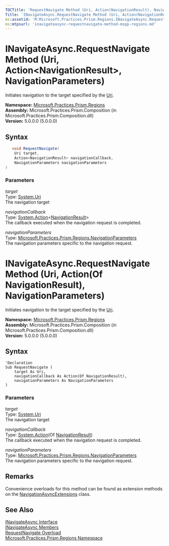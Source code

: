 ```yaml
---
TOCTitle: 'RequestNavigate Method (Uri, Action(NavigationResult), NavigationParameters)'
Title: 'INavigateAsync.RequestNavigate Method (Uri, Action(NavigationResult), NavigationParameters) (Microsoft.Practices.Prism.Regions)'
ms:assetid: 'M:Microsoft.Practices.Prism.Regions.INavigateAsync.RequestNavigate(System.Uri,System.Action{Microsoft.Practices.Prism.Regions.NavigationResult},Microsoft.Practices.Prism.Regions.NavigationParameters)'
ms:mtpsurl: 'inavigateasync-requestnavigate-method-mspp-regions.md'
---
```


# INavigateAsync.RequestNavigate Method (Uri, Action&lt;NavigationResult&gt;, NavigationParameters)

Initiates navigation to the target specified by the [Uri](http://msdn.microsoft.com/en-us/library/txt7706a).

**Namespace:** [Microsoft.Practices.Prism.Regions](/patterns-practices/reference/mspp-regions-namespace)  
**Assembly:** Microsoft.Practices.Prism.Composition (in Microsoft.Practices.Prism.Composition.dll)  
**Version:** 5.0.0.0 (5.0.0.0)

## Syntax

```C#
   void RequestNavigate(
	Uri target,
	Action<NavigationResult> navigationCallback,
	NavigationParameters navigationParameters
) 
```

### Parameters

*target*  
Type: [System.Uri](http://msdn.microsoft.com/en-us/library/txt7706a)  
The navigation target

*navigationCallback*  
Type: [System.Action](http://msdn.microsoft.com/en-us/library/018hxwa8)&lt;[NavigationResult](/patterns-practices/reference/navigationresult-class-mspp-regions)&gt;  
The callback executed when the navigation request is completed.

*navigationParameters*  
Type: [Microsoft.Practices.Prism.Regions.NavigationParameters](/patterns-practices/reference/navigationparameters-class-mspp-regions)  
The navigation parameters specific to the navigation request.

# INavigateAsync.RequestNavigate Method (Uri, Action(Of NavigationResult), NavigationParameters)

Initiates navigation to the target specified by the [Uri](http://msdn.microsoft.com/en-us/library/txt7706a).

**Namespace:** [Microsoft.Practices.Prism.Regions](/patterns-practices/reference/mspp-regions-namespace)  
**Assembly:** Microsoft.Practices.Prism.Composition (in Microsoft.Practices.Prism.Composition.dll)  
**Version:** 5.0.0.0 (5.0.0.0)

## Syntax

```VB
'Declaration
Sub RequestNavigate ( 
	target As Uri,
	navigationCallback As Action(Of NavigationResult),
	navigationParameters As NavigationParameters
)
```

### Parameters

*target*  
Type: [System.Uri](http://msdn.microsoft.com/en-us/library/txt7706a)  
The navigation target

*navigationCallback*  
Type: [System.Action](http://msdn.microsoft.com/en-us/library/018hxwa8)(Of [NavigationResult](/patterns-practices/reference/navigationresult-class-mspp-regions))  
The callback executed when the navigation request is completed.

*navigationParameters*  
Type: [Microsoft.Practices.Prism.Regions.NavigationParameters](/patterns-practices/reference/navigationparameters-class-mspp-regions)  
The navigation parameters specific to the navigation request.

## Remarks

 Convenience overloads for this method can be found as extension methods on the [NavigationAsyncExtensions](/patterns-practices/reference/navigationasyncextensions-class-mspp-regions) class.

## See Also

[INavigateAsync Interface](/patterns-practices/reference/inavigateasync-interface-mspp-regions)  
[INavigateAsync Members](/patterns-practices/reference/inavigateasync-members-mspp-regions)  
[RequestNavigate Overload](/patterns-practices/reference/inavigateasync-requestnavigate-method-mspp-regions)  
[Microsoft.Practices.Prism.Regions Namespace](/patterns-practices/reference/mspp-regions-namespace)